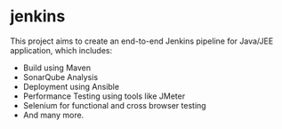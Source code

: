 # jenkins

This project aims to create an end-to-end Jenkins pipeline for Java/JEE application, which includes:
* Build using Maven
* SonarQube Analysis
* Deployment using Ansible
* Performance Testing using tools like JMeter
* Selenium for functional and cross browser testing
* And many more.
